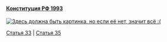 #### [Конституция РФ 1993](https://lalawland.github.io/eurasia/russia/const)

[![Здесь должна быть картинка, но если её нет, значит всё :(](https://sun9-west.userapi.com/sun9-62/s/v1/ig2/5MIVUXaui6uaQK0vF_BVt30jdxJK-B9yg0UMi0UUQiKTaesLBPVDUCQVtGovzAyU1mXXjPI6KMEh-S0L3v-mYUVb.jpg?size=1280x720&quality=95&type=album)](https://sun9-west.userapi.com/sun9-62/s/v1/ig2/5MIVUXaui6uaQK0vF_BVt30jdxJK-B9yg0UMi0UUQiKTaesLBPVDUCQVtGovzAyU1mXXjPI6KMEh-S0L3v-mYUVb.jpg?size=1280x720&quality=95&type=album)

[Статья 33](https://lalawland.github.io/eurasia/russia/const/art33) | [Статья 35](https://lalawland.github.io/eurasia/russia/const/art35)

